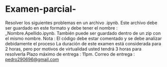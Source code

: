 # Examen-parcial-
Resolver los siguientes problemas en un archivo .ipynb. Este archivo debe ser guardado en este formato y debe tener el nombre : _Nombre.Apellido.ipynb. También puede ser guardado dentro de un zip con el mismo nombre.   Nota : El código debe estar comentado y se debe analizar debidamente el proceso  La duración de este examen está considerada para 2 horas, pero por motivos de virtualidad usted tendrá 3 horas para resolverla   Plazo máximo de entrega : 11pm. Correo de entrega : pedro290696@gmail.com
